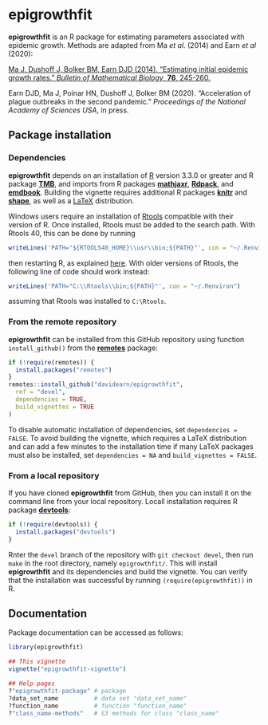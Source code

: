 # epigrowthfit

**epigrowthfit** is an R package for estimating parameters associated with
epidemic growth. Methods are adapted from Ma *et al*. (2014) and Earn *et al*
(2020):

[Ma J, Dushoff J, Bolker BM, Earn DJD (2014). “Estimating initial epidemic growth rates.” *Bulletin of Mathematical Biology*, **76**, 245-260.](https://davidearn.mcmaster.ca/publications/MaEtAl2014)

Earn DJD, Ma J, Poinar HN, Dushoff J, Bolker BM (2020). “Acceleration of plague outbreaks in the second pandemic.” *Proceedings of the National Academy of Sciences USA*, in press.

## Package installation

### Dependencies

**epigrowthfit** depends on an installation of
[R](https://www.r-project.org/)
version 3.3.0 or greater and R package
[**TMB**](https://CRAN.R-project.org/package=TMB),
and imports from R packages
[**mathjaxr**](https://CRAN.R-project.org/package=mathjaxr),
[**Rdpack**](https://CRAN.R-project.org/package=Rdpack),
and
[**emdbook**](https://CRAN.R-project.org/package=emdbook).
Building the vignette requires additional R packages
[**knitr**](https://CRAN.R-project.org/package=knitr)
and
[**shape**](https://CRAN.R-project.org/package=shape),
as well as a [LaTeX](https://www.latex-project.org/)
distribution.

Windows users require an installation of
[Rtools](https://cran.r-project.org/bin/windows/Rtools/)
compatible with their version of R. Once installed, Rtools
must be added to the search path. With Rtools 40, this can
be done by running

```r
writeLines('PATH="${RTOOLS40_HOME}\\usr\\bin;${PATH}"', con = "~/.Renviron")
```

then restarting R, as explained
[here](https://cran.r-project.org/bin/windows/Rtools/).
With older versions of Rtools, the following line of code
should work instead:

```r
writeLines('PATH="C:\\Rtools\\bin;${PATH}"', con = "~/.Renviron")
```

assuming that Rtools was installed to `C:\Rtools`.

### From the remote repository

**epigrowthfit** can be installed from this GitHub repository
using function `install_github()` from the
[**remotes**](https://CRAN.R-project.org/package=remotes)
package:

```r
if (!require(remotes)) {
  install.packages("remotes")
}
remotes::install_github("davidearn/epigrowthfit",
  ref = "devel",
  dependencies = TRUE,
  build_vignettes = TRUE
)
```

To disable automatic installation of dependencies,
set `dependencies = FALSE`. To avoid building the
vignette, which requires a LaTeX distribution and
can add a few minutes to the installation time if
many LaTeX packages must also be installed, set
`dependencies = NA` and `build_vignettes = FALSE`.

### From a local repository

If you have cloned **epigrowthfit** from GitHub, then you can install
it on the command line from your local repository. Locall installation
requires R package
[**devtools**](https://CRAN.R-project.org/package=devtools):

```r
if (!require(devtools)) {
  install.packages("devtools")
}
```

Rnter the `devel` branch of the repository with
`git checkout devel`, then run `make` in the root directory,
namely `epigrowthfit/`. This will install **epigrowthfit**
and its dependencies and build the vignette. You can verify
that the installation was successful by running
`(require(epigrowthfit))` in R.

## Documentation

Package documentation can be accessed as follows:

```r
library(epigrowthfit)

## This vignette
vignette("epigrowthfit-vignette")

## Help pages
?"epigrowthfit-package" # package
?data_set_name          # data set "data_set_name"
?function_name          # function "function_name"
?"class_name-methods"   # S3 methods for class "class_name"
```
